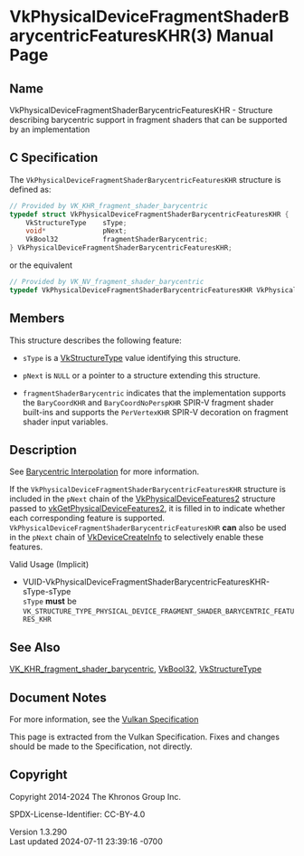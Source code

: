 # VkPhysicalDeviceFragmentShaderBarycentricFeaturesKHR(3) Manual Page

## Name

VkPhysicalDeviceFragmentShaderBarycentricFeaturesKHR - Structure
describing barycentric support in fragment shaders that can be supported
by an implementation



## <a href="#_c_specification" class="anchor"></a>C Specification

The `VkPhysicalDeviceFragmentShaderBarycentricFeaturesKHR` structure is
defined as:

``` c
// Provided by VK_KHR_fragment_shader_barycentric
typedef struct VkPhysicalDeviceFragmentShaderBarycentricFeaturesKHR {
    VkStructureType    sType;
    void*              pNext;
    VkBool32           fragmentShaderBarycentric;
} VkPhysicalDeviceFragmentShaderBarycentricFeaturesKHR;
```

or the equivalent

``` c
// Provided by VK_NV_fragment_shader_barycentric
typedef VkPhysicalDeviceFragmentShaderBarycentricFeaturesKHR VkPhysicalDeviceFragmentShaderBarycentricFeaturesNV;
```

## <a href="#_members" class="anchor"></a>Members

This structure describes the following feature:

- `sType` is a [VkStructureType](https://registry.khronos.org/vulkan/specs/1.3-extensions/man/html/VkStructureType.html) value identifying
  this structure.

- `pNext` is `NULL` or a pointer to a structure extending this
  structure.

- <span id="features-fragmentShaderBarycentric"></span>
  `fragmentShaderBarycentric` indicates that the implementation supports
  the `BaryCoordKHR` and `BaryCoordNoPerspKHR` SPIR-V fragment shader
  built-ins and supports the `PerVertexKHR` SPIR-V decoration on
  fragment shader input variables.

## <a href="#_description" class="anchor"></a>Description

See <a
href="https://registry.khronos.org/vulkan/specs/1.3-extensions/html/vkspec.html#primsrast-barycentric"
target="_blank" rel="noopener">Barycentric Interpolation</a> for more
information.

If the `VkPhysicalDeviceFragmentShaderBarycentricFeaturesKHR` structure
is included in the `pNext` chain of the
[VkPhysicalDeviceFeatures2](https://registry.khronos.org/vulkan/specs/1.3-extensions/man/html/VkPhysicalDeviceFeatures2.html) structure
passed to
[vkGetPhysicalDeviceFeatures2](https://registry.khronos.org/vulkan/specs/1.3-extensions/man/html/vkGetPhysicalDeviceFeatures2.html), it is
filled in to indicate whether each corresponding feature is supported.
`VkPhysicalDeviceFragmentShaderBarycentricFeaturesKHR` **can** also be
used in the `pNext` chain of
[VkDeviceCreateInfo](https://registry.khronos.org/vulkan/specs/1.3-extensions/man/html/VkDeviceCreateInfo.html) to selectively enable
these features.

Valid Usage (Implicit)

- <a
  href="#VUID-VkPhysicalDeviceFragmentShaderBarycentricFeaturesKHR-sType-sType"
  id="VUID-VkPhysicalDeviceFragmentShaderBarycentricFeaturesKHR-sType-sType"></a>
  VUID-VkPhysicalDeviceFragmentShaderBarycentricFeaturesKHR-sType-sType  
  `sType` **must** be
  `VK_STRUCTURE_TYPE_PHYSICAL_DEVICE_FRAGMENT_SHADER_BARYCENTRIC_FEATURES_KHR`

## <a href="#_see_also" class="anchor"></a>See Also

[VK_KHR_fragment_shader_barycentric](https://registry.khronos.org/vulkan/specs/1.3-extensions/man/html/VK_KHR_fragment_shader_barycentric.html),
[VkBool32](https://registry.khronos.org/vulkan/specs/1.3-extensions/man/html/VkBool32.html), [VkStructureType](https://registry.khronos.org/vulkan/specs/1.3-extensions/man/html/VkStructureType.html)

## <a href="#_document_notes" class="anchor"></a>Document Notes

For more information, see the <a
href="https://registry.khronos.org/vulkan/specs/1.3-extensions/html/vkspec.html#VkPhysicalDeviceFragmentShaderBarycentricFeaturesKHR"
target="_blank" rel="noopener">Vulkan Specification</a>

This page is extracted from the Vulkan Specification. Fixes and changes
should be made to the Specification, not directly.

## <a href="#_copyright" class="anchor"></a>Copyright

Copyright 2014-2024 The Khronos Group Inc.

SPDX-License-Identifier: CC-BY-4.0

Version 1.3.290  
Last updated 2024-07-11 23:39:16 -0700
